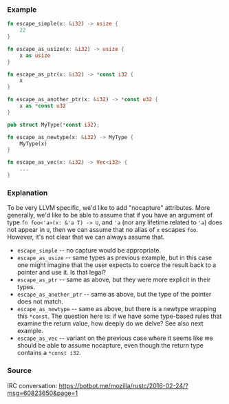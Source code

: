 ### Example

```rust
fn escape_simple(x: &i32) -> usize {
    22
}

fn escape_as_usize(x: &i32) -> usize {
    x as usize
}

fn escape_as_ptr(x: &i32) -> *const i32 {
    x
}

fn escape_as_another_ptr(x: &i32) -> *const u32 {
    x as *const u32
}

pub struct MyType(*const i32);

fn escape_as_newtype(x: &i32) -> MyType {
    MyType(x)
}

fn escape_as_vec(x: &i32) -> Vec<i32> {
    ...
}
```

### Explanation

To be very LLVM specific, we'd like to add "nocapture" attributes.
More generally, we'd like to be able to assume that if you have an
argument of type `fn foo<'a>(x: &'a T) -> U`, and `'a` (nor any
lifetime related to `'a`) does not appear in `U`, then we can assume
that no alias of `x` escapes `foo`. However, it's not clear that we
can always assume that.

- `escape_simple` -- no capture would be appropriate.
- `escape_as_usize` -- same types as previous example, but in this case
  one might imagine that the user expects to coerce the result back to
  a pointer and use it. Is that legal?
- `escape_as_ptr` -- same as above, but they were more explicit in their types.
- `escape_as_another_ptr` -- same as above, but the type of the pointer does not
  match.
- `escape_as_newtype` -- same as above, but there is a newtype wrapping this
  `*const`. The question here is: if we have some type-based rules that examine
  the return value, how deeply do we delve? See also next example.
- `escape_as_vec` -- variant on the previous case where it seems like
  we should be able to assume nocapture, even though the return type
  contains a `*const i32`.

### Source

IRC conversation: https://botbot.me/mozilla/rustc/2016-02-24/?msg=60823650&page=1
